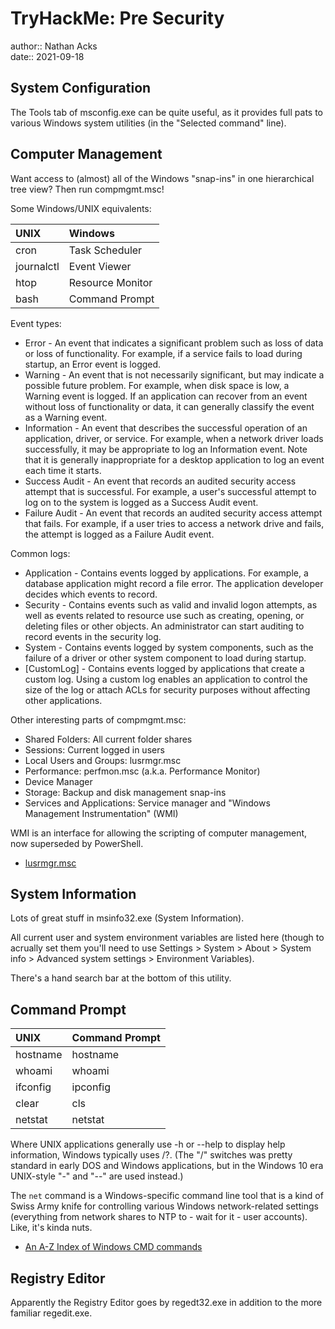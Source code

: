 # TryHackMe: Pre Security

author:: Nathan Acks  
date:: 2021-09-18

## System Configuration

The Tools tab of msconfig.exe can be quite useful, as it provides full pats to various Windows system utilities (in the "Selected command" line).

## Computer Management

Want access to (almost) all of the Windows "snap-ins" in one hierarchical tree view? Then run compmgmt.msc!

Some Windows/UNIX equivalents:

| UNIX       | Windows          |
|:---------- |:---------------- |
| cron       | Task Scheduler   |
| journalctl | Event Viewer     |
| htop       | Resource Monitor |
| bash       | Command Prompt   |

Event types:

* Error - An event that indicates a significant problem such as loss of data or loss of functionality. For example, if a service fails to load during startup, an Error event is logged.
* Warning - An event that is not necessarily significant, but may indicate a possible future problem. For example, when disk space is low, a Warning event is logged. If an application can recover from an event without loss of functionality or data, it can generally classify the event as a Warning event.
* Information - An event that describes the successful operation of an application, driver, or service. For example, when a network driver loads successfully, it may be appropriate to log an Information event. Note that it is generally inappropriate for a desktop application to log an event each time it starts.
* Success Audit - An event that records an audited security access attempt that is successful. For example, a user's successful attempt to log on to the system is logged as a Success Audit event.
* Failure Audit - An event that records an audited security access attempt that fails. For example, if a user tries to access a network drive and fails, the attempt is logged as a Failure Audit event.

Common logs:

* Application - Contains events logged by applications. For example, a database application might record a file error. The application developer decides which events to record.
* Security - Contains events such as valid and invalid logon attempts, as well as events related to resource use such as creating, opening, or deleting files or other objects. An administrator can start auditing to record events in the security log.
* System - Contains events logged by system components, such as the failure of a driver or other system component to load during startup.
* \[CustomLog\] - Contains events logged by applications that create a custom log. Using a custom log enables an application to control the size of the log or attach ACLs for security purposes without affecting other applications.

Other interesting parts of compmgmt.msc:

* Shared Folders: All current folder shares
* Sessions: Current logged in users
* Local Users and Groups: lusrmgr.msc
* Performance: perfmon.msc (a.k.a. Performance Monitor)
* Device Manager
* Storage: Backup and disk management snap-ins
* Services and Applications: Service manager and "Windows Management Instrumentation" (WMI)

WMI is an interface for allowing the scripting of computer management, now superseded by PowerShell.

* [lusrmgr.msc](2021-09-17-tryhackme-pre-security.md)

## System Information

Lots of great stuff in msinfo32.exe (System Information).

All current user and system environment variables are listed here (though to acrually set them you'll need to use Settings > System > About > System info > Advanced system settings > Environment Variables).

There's a hand search bar at the bottom of this utility.

## Command Prompt

| UNIX     | Command Prompt |
|:-------- |:-------------- |
| hostname | hostname       |
| whoami   | whoami         |
| ifconfig | ipconfig       |
| clear    | cls            |
| netstat  | netstat        |

Where UNIX applications generally use -h or --help to display help information, Windows typically uses /?. (The "/" switches was pretty standard in early DOS and Windows applications, but in the Windows 10 era UNIX-style "-" and "--" are used instead.)

The `net` command is a Windows-specific command line tool that is a kind of Swiss Army knife for controlling various Windows network-related settings (everything from network shares to NTP to - wait for it - user accounts). Like, it's kinda nuts.

* [An A-Z Index of Windows CMD commands](https://ss64.com/nt/)

## Registry Editor

Apparently the Registry Editor goes by regedt32.exe in addition to the more familiar regedit.exe.
